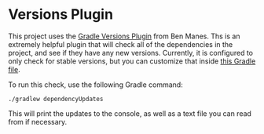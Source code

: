# Versions Plugin

This project uses the [Gradle Versions Plugin](https://github.com/ben-manes/gradle-versions-plugin)
from Ben Manes. Ths is an extremely helpful plugin that will check all of the dependencies in the
project, and see if they have any new versions. Currently, it is configured to only check for stable
versions, but you can customize that inside [this Gradle file](/buildscripts/versionsplugin.gradle).

To run this check, use the following Gradle command:

```
./gradlew dependencyUpdates
```

This will print the updates to the console, as well as a text file you can read from if necessary. 
